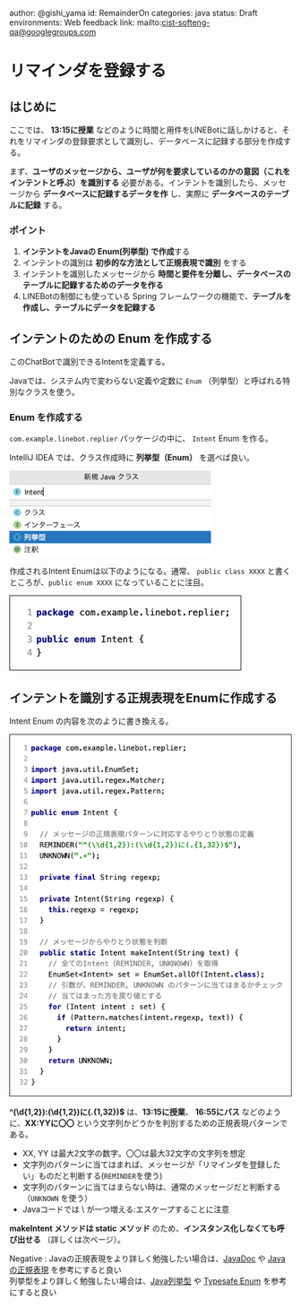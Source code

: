 author: @gishi_yama
id: RemainderOn
categories: java
status: Draft
environments: Web
feedback link: mailto:cist-softeng-qa@googlegroups.com

# リマインダを登録する

## はじめに

ここでは、 **13:15に授業** などのように時間と用件をLINEBotに話しかけると、それをリマインダの登録要求として識別し、データベースに記録する部分を作成する。

まず、**ユーザのメッセージから、ユーザが何を要求しているのかの意図（これをインテントと呼ぶ）を識別する** 必要がある。インテントを識別したら、メッセージから **データベースに記録するデータを作** し、実際に **データベースのテーブルに記録** する。




### ポイント

1. **インテントをJavaの Enum(列挙型) で作成**する
1. インテントの識別は **初歩的な方法として正規表現で識別** をする
1. インテントを識別したメッセージから **時間と要件を分離し、データベースのテーブルに記録するためのデータを作る**
1. LINEBotの制御にも使っている Spring フレームワークの機能で、**テーブルを作成し、テーブルにデータを記録する**

## インテントのための Enum を作成する

このChatBotで識別できるIntentを定義する。

Javaでは、システム内で変わらない定義や定数に `Enum` （列挙型）と呼ばれる特別なクラスを使う。

### Enum を作成する

`com.example.linebot.replier` パッケージの中に、 `Intent` Enum を作る。

IntelliJ IDEA では、クラス作成時に **列挙型（Enum）** を選べば良い。

![Enum を作成する](RO0201.png)

作成されるIntent Enumは以下のようになる。通常、 `public class XXXX` と書くところが、`public enum XXXX` になっていることに注目。

![Enum の例](RO0301.png)

## インテントを識別する正規表現をEnumに作成する

Intent Enum の内容を次のように書き換える。

![正規表現をEnumに作成する](RO0302.png)

**^(\d{1,2}):(\d{1,2})に(.{1,32})$** は、**13:15に授業**、 **16:55にバス** などのように、**XX:YYに〇〇** という文字列かどうかを判別するための正規表現パターンである。

- XX, YY は最大2文字の数字。〇〇は最大32文字の文字列を想定
- 文字列のパターンに当てはまれば、メッセージが「リマインダを登録したい」ものだと判断する(`REMINDER`を使う)
- 文字列のパターンに当てはまらない時は、通常のメッセージだと判断する（`UNKNOWN` を使う）
- Javaコードでは \ が一つ増える:エスケープすることに注意

**makeIntent メソッドは static メソッド** のため、**インスタンス化しなくても呼び出せる** （詳しくは次ページ）。


Negative
: Javaの正規表現をより詳しく勉強したい場合は、[JavaDoc](https://docs.oracle.com/javase/jp/11/docs/api/java.base/java/util/regex/Pattern.html) や [Javaの正規表現](http://www.ne.jp/asahi/hishidama/home/tech/java/regexp.html) を参考にすると良い  
列挙型をより詳しく勉強したい場合は、[Java列挙型](https://www.ne.jp/asahi/hishidama/home/tech/java/enum.html) や [Typesafe Enum](https://www.javainthebox.net/laboratory/J2SE1.5/LangSpec/TypesafeEnum/TypesafeEnum.html) を参考にすると良い

##  